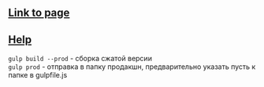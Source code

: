 ## [Link to page](https://poliakh.github.io/myportfolio/makets/myclocks/)  

[Help](https://github.com/Poliakh/myhelp/blob/master/help.md)  
---
`gulp build --prod` - сборка сжатой версии   
`gulp prod` -  отправка в папку продакшн, предварительно указать пусть к папке в   gulpfile.js  
